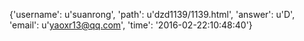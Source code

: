 {'username': u'suanrong', 'path': u'dzd1139/1139.html', 'answer': u'D', 'email': u'yaoxr13@qq.com', 'time': '2016-02-22:10:48:40'}